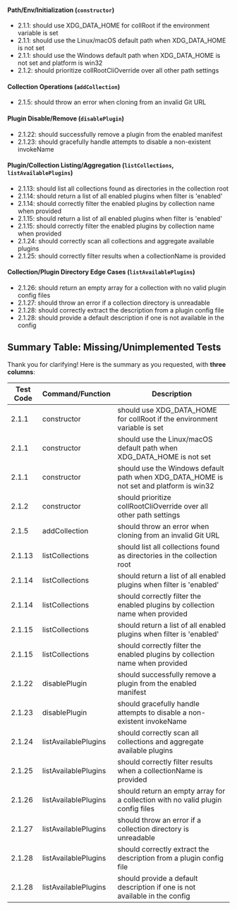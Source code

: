 #### Path/Env/Initialization (`constructor`)
- 2.1.1: should use XDG_DATA_HOME for collRoot if the environment variable is set
- 2.1.1: should use the Linux/macOS default path when XDG_DATA_HOME is not set
- 2.1.1: should use the Windows default path when XDG_DATA_HOME is not set and platform is win32
- 2.1.2: should prioritize collRootCliOverride over all other path settings

#### Collection Operations (`addCollection`)
- 2.1.5: should throw an error when cloning from an invalid Git URL

#### Plugin Disable/Remove (`disablePlugin`)
- 2.1.22: should successfully remove a plugin from the enabled manifest
- 2.1.23: should gracefully handle attempts to disable a non-existent invokeName

#### Plugin/Collection Listing/Aggregation (`listCollections`, `listAvailablePlugins`)
- 2.1.13: should list all collections found as directories in the collection root
- 2.1.14: should return a list of all enabled plugins when filter is 'enabled'
- 2.1.14: should correctly filter the enabled plugins by collection name when provided
- 2.1.15: should return a list of all enabled plugins when filter is 'enabled'
- 2.1.15: should correctly filter the enabled plugins by collection name when provided
- 2.1.24: should correctly scan all collections and aggregate available plugins
- 2.1.25: should correctly filter results when a collectionName is provided

#### Collection/Plugin Directory Edge Cases (`listAvailablePlugins`)
- 2.1.26: should return an empty array for a collection with no valid plugin config files
- 2.1.27: should throw an error if a collection directory is unreadable
- 2.1.28: should correctly extract the description from a plugin config file
- 2.1.28: should provide a default description if one is not available in the config


## **Summary Table: Missing/Unimplemented Tests**

Thank you for clarifying! Here is the summary as you requested, with **three columns**:

| Test Code | Command/Function      | Description |
|-----------|----------------------|-------------|
| 2.1.1     | constructor          | should use XDG_DATA_HOME for collRoot if the environment variable is set |
| 2.1.1     | constructor          | should use the Linux/macOS default path when XDG_DATA_HOME is not set |
| 2.1.1     | constructor          | should use the Windows default path when XDG_DATA_HOME is not set and platform is win32 |
| 2.1.2     | constructor          | should prioritize collRootCliOverride over all other path settings |
| 2.1.5     | addCollection        | should throw an error when cloning from an invalid Git URL |
| 2.1.13    | listCollections      | should list all collections found as directories in the collection root |
| 2.1.14    | listCollections      | should return a list of all enabled plugins when filter is 'enabled' |
| 2.1.14    | listCollections      | should correctly filter the enabled plugins by collection name when provided |
| 2.1.15    | listCollections      | should return a list of all enabled plugins when filter is 'enabled' |
| 2.1.15    | listCollections      | should correctly filter the enabled plugins by collection name when provided |
| 2.1.22    | disablePlugin        | should successfully remove a plugin from the enabled manifest |
| 2.1.23    | disablePlugin        | should gracefully handle attempts to disable a non-existent invokeName |
| 2.1.24    | listAvailablePlugins | should correctly scan all collections and aggregate available plugins |
| 2.1.25    | listAvailablePlugins | should correctly filter results when a collectionName is provided |
| 2.1.26    | listAvailablePlugins | should return an empty array for a collection with no valid plugin config files |
| 2.1.27    | listAvailablePlugins | should throw an error if a collection directory is unreadable |
| 2.1.28    | listAvailablePlugins | should correctly extract the description from a plugin config file |
| 2.1.28    | listAvailablePlugins | should provide a default description if one is not available in the config |
